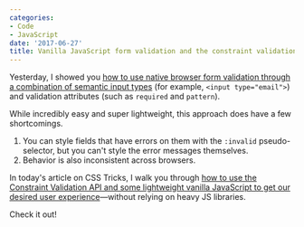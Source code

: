 ```yaml
---
categories:
- Code
- JavaScript
date: '2017-06-27'
title: Vanilla JavaScript form validation and the constraint validation API
---
```


Yesterday, I showed you [how to use native browser form validation through a combination of semantic input types](https://gomakethings.com/vanilla-javascript-form-validation/) (for example, `<input type="email">`) and validation attributes (such as `required` and `pattern`).

While incredibly easy and super lightweight, this approach does have a few shortcomings.

1. You can style fields that have errors on them with the `:invalid` pseudo-selector, but you can't style the error messages themselves.
2. Behavior is also inconsistent across browsers.

In today's article on CSS Tricks, I walk you through [how to use the Constraint Validation API and some lightweight vanilla JavaScript to get our desired user experience](https://css-tricks.com/form-validation-part-2-constraint-validation-api-javascript/)&mdash;without relying on heavy JS libraries.

Check it out!